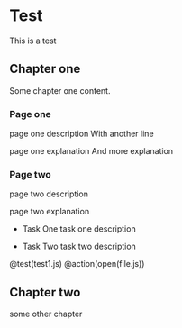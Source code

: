 # Test
This is a test

## Chapter one
Some chapter one content.

### Page one
page one description
With another line

page one explanation
And more explanation

### Page two
page two description

page two explanation

+ Task One
task one description

+ Task Two
task two description

@test(test1.js)
@action(open(file.js))

## Chapter two
some other chapter
